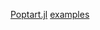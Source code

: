 [Poptart.jl](https://github.com/wookay/Poptart.jl) [examples](https://github.com/wookay/PoptartExamples.jl/tree/master/examples)
